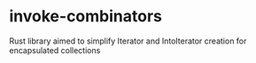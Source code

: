 # invoke-combinators
Rust library aimed to simplify Iterator and IntoIterator creation for encapsulated collections
